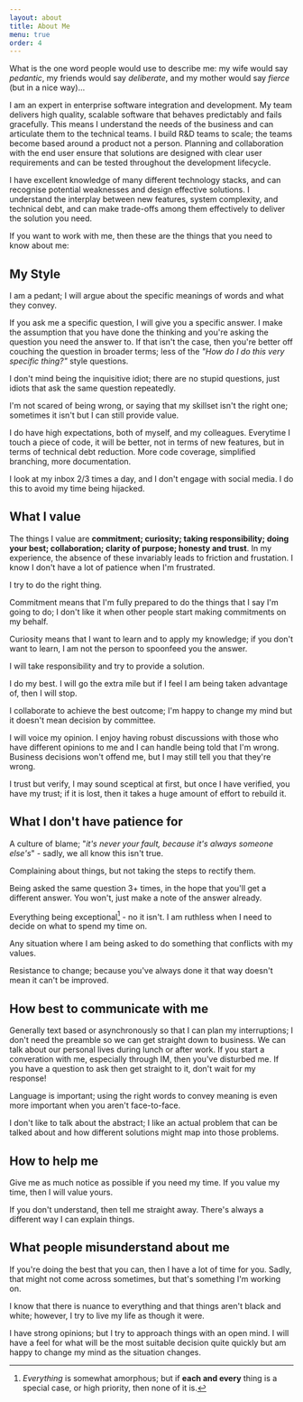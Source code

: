 ```yaml
---
layout: about
title: About Me
menu: true
order: 4
---
```


What is the one word people would use to describe me: my wife would say _pedantic_, my friends would say _deliberate_, and my mother would say _fierce_ (but in a nice way)...

I am an expert in enterprise software integration and development. My team delivers high quality, scalable software that behaves predictably and fails gracefully. This means I understand the needs of the business and can articulate them to the technical teams. I build R&D teams to scale; the teams become based around a product not a person. Planning and collaboration with the end user ensure that solutions are designed with clear user requirements and can be tested throughout the development lifecycle.

I have excellent knowledge of many different technology stacks, and can recognise potential weaknesses and design effective solutions. I understand the interplay between new features, system complexity, and technical debt, and can make trade-offs among them effectively to deliver the solution you need.

If you want to work with me, then these are the things that you need to know about me:

## My Style ##

I am a pedant; I will argue about the specific meanings of words and what they convey.

If you ask me a specific question, I will give you a specific answer. I make the assumption that you have done the thinking and you're asking the question you need the answer to. If that isn't the case, then you're better off couching the question in broader terms; less of the _"How do I do this very specific thing?"_ style questions.

I don't mind being the inquisitive idiot; there are no stupid questions, just idiots that ask the same question repeatedly.

I'm not scared of being wrong, or saying that my skillset isn't the right one; sometimes it isn't but I can still provide value.

I do have high expectations, both of myself, and my colleagues. Everytime I touch a piece of code, it will be better, not in terms of new features, but in terms of technical debt reduction. More code coverage, simplified branching, more documentation.

I look at my inbox 2/3 times a day, and I don't engage with social media. I do this to avoid my time being hijacked.

## What I value ##

The things I value are __commitment; curiosity; taking responsibility; doing your best; collaboration; clarity of purpose; honesty and trust__. In my experience, the absence of these invariably leads to friction and frustation. I know I don't have a lot of patience when I'm frustrated.

I try to do the right thing.

Commitment means that I'm fully prepared to do the things that I say I'm going to do; I don't like it when other people start making commitments on my behalf.

Curiosity means that I want to learn and to apply my knowledge; if you don't want to learn, I am not the person to spoonfeed you the answer.

I will take responsibility and try to provide a solution.

I do my best. I will go the extra mile but if I feel I am being taken advantage of, then I will stop.

I collaborate to achieve the best outcome; I'm happy to change my mind but it doesn't mean decision by committee.

I will voice my opinion. I enjoy having robust discussions with those who have different opinions to me and I can handle being told that I'm wrong. Business decisions won't offend me, but I may still tell you that they're wrong.

I trust but verify, I may sound sceptical at first, but once I have verified, you have my trust; if it is lost, then it takes a huge amount of effort to rebuild it.

## What I don't have patience for ##

A culture of blame; "_it's never your fault, because it's always someone else's_" - sadly, we all know this isn't true.

Complaining about things, but not taking the steps to rectify them.

Being asked the same question 3+ times, in the hope that you'll get a different answer. You won't, just make a note of the answer already.

Everything being exceptional[^1] - no it isn't. I am ruthless when I need to decide on what to spend my time on.

Any situation where I am being asked to do something that conflicts with my values.

Resistance to change; because you've always done it that way doesn't mean it can't be improved.

## How best to communicate with me ##

Generally text based or asynchronously so that I can plan my interruptions; I don't need the preamble so we can get straight down to business. We can talk about our personal lives during lunch or after work. If you start a converation with me, especially through IM, then you've disturbed me. If you have a question to ask then get straight to it, don't wait for my response!

Language is important; using the right words to convey meaning is even more important when you aren't face-to-face.

I don't like to talk about the abstract; I like an actual problem that can be talked about and how different solutions might map into those problems.

## How to help me ##

Give me as much notice as possible if you need my time. If you value my time, then I will value yours.

If you don't understand, then tell me straight away. There's always a different way I can explain things.

## What people misunderstand about me ##

If you're doing the best that you can, then I have a lot of time for you. Sadly, that might not come across sometimes, but that's something I'm working on.

I know that there is nuance to everything and that things aren't black and white; however, I try to live my life as though it were.

I have strong opinions; but I try to approach things with an open mind. I will have a feel for what will be the most suitable decision quite quickly but am happy to change my mind as the situation changes.

[^1]: _Everything_ is somewhat amorphous; but if __each and every__ thing is a special case, or high priority, then none of it is.
